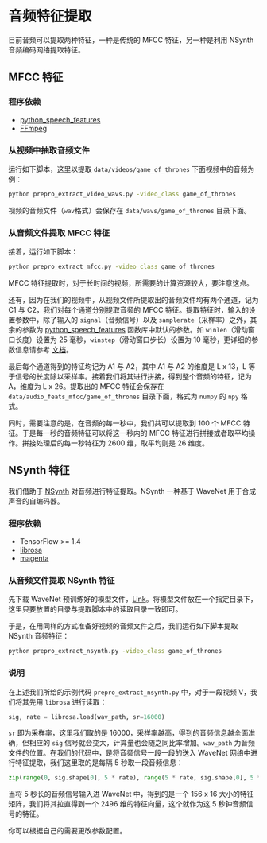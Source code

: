 # 音频特征提取
目前音频可以提取两种特征，一种是传统的 MFCC 特征，另一种是利用 NSynth 音频编码网络提取特征。

## MFCC 特征

### 程序依赖
 - [python_speech_features](https://github.com/jameslyons/python_speech_features)
 - [FFmpeg](https://www.ffmpeg.org/download.html)

### 从视频中抽取音频文件
运行如下脚本，这里以提取 `data/videos/game_of_thrones` 下面视频中的音频为例：
```bash
python prepro_extract_video_wavs.py -video_class game_of_thrones
```

视频的音频文件（`wav`格式）会保存在 `data/wavs/game_of_thrones` 目录下面。

### 从音频文件提取 MFCC 特征
接着，运行如下脚本：
```bash
python prepro_extract_mfcc.py -video_class game_of_thrones
```
MFCC 特征提取时，对于长时间的视频，所需要的计算资源较大，要注意这点。

还有，因为在我们的视频中，从视频文件所提取出的音频文件均有两个通道，记为 C1 与 C2，我们对每个通道分别提取音频的 MFCC 特征。提取特征时，输入的设置参数中，除了输入的 `signal`（音频信号）以及 `samplerate`（采样率）之外，其余的参数为 [python_speech_features](https://github.com/jameslyons/python_speech_features) 函数库中默认的参数。如 `winlen`（滑动窗口长度）设置为 25 毫秒，`winstep`（滑动窗口步长）设置为 10 毫秒，更详细的参数信息请参考 [文档](https://github.com/jameslyons/python_speech_features/blob/master/README.rst)。

最后每个通道得到的特征均记为 A1 与 A2，其中 A1 与 A2 的维度是 L x 13，L 等于信号的长度除以采样率。接着我们将其进行拼接，得到整个音频的特征，记为 A，维度为 L x 26。提取出的 MFCC 特征会保存在 `data/audio_feats_mfcc/game_of_thrones` 目录下面，格式为 `numpy` 的 `npy` 格式。

同时，需要注意的是，在音频的每一秒中，我们共可以提取到 100 个 MFCC 特征。于是每一秒的音频特征可以将这一秒内的 MFCC 特征进行拼接或者取平均操作。拼接处理后的每一秒特征为 2600 维，取平均则是 26 维度。


## NSynth 特征
我们借助于 [NSynth](https://github.com/tensorflow/magenta/tree/master/magenta/models/nsynth) 对音频进行特征提取。NSynth 一种基于 WaveNet 用于合成声音的自编码器。

### 程序依赖 
 - TensorFlow >= 1.4
 - [librosa](https://github.com/librosa/librosa)
 - [magenta](https://github.com/tensorflow/magenta/tree/master/magenta/models)

### 从音频文件提取 NSynth 特征
先下载 WaveNet 预训练好的模型文件，[Link](https://drive.google.com/file/d/1r7Di_3p-vGXBG5q1LCBbg1tie_Hhzzjd/view?usp=sharing)。将模型文件放在一个指定目录下，这里只要放置的目录与提取脚本中的读取目录一致即可。

于是，在用同样的方式准备好视频的音频文件之后，我们运行如下脚本提取 NSynth 音频特征：
```bash
python prepro_extract_nsynth.py -video_class game_of_thrones
```

### 说明
在上述我们所给的示例代码 `prepro_extract_nsynth.py` 中，对于一段视频 V，我们将其先用 `librosa` 进行读取：
```python
sig, rate = librosa.load(wav_path, sr=16000)
```
`sr` 即为采样率，这里我们取的是 16000，采样率越高，得到的音频信息越全面准确，但相应的 `sig` 信号就会变大，计算量也会随之同比率增加。`wav_path` 为音频文件的位置。在我们的代码中，是将音频信号一段一段的送入 WaveNet 网络中进行特征提取，我们这里取的是每隔 5 秒取一段音频信息：
```python
zip(range(0, sig.shape[0], 5 * rate), range(5 * rate, sig.shape[0], 5 * rate))
```
当将 5 秒长的音频信号输入进 WaveNet 中，得到的是一个 156 x 16 大小的特征矩阵，我们将其拉直得到一个 2496 维的特征向量，这个就作为这 5 秒钟音频信号的特征。

你可以根据自己的需要更改参数配置。
